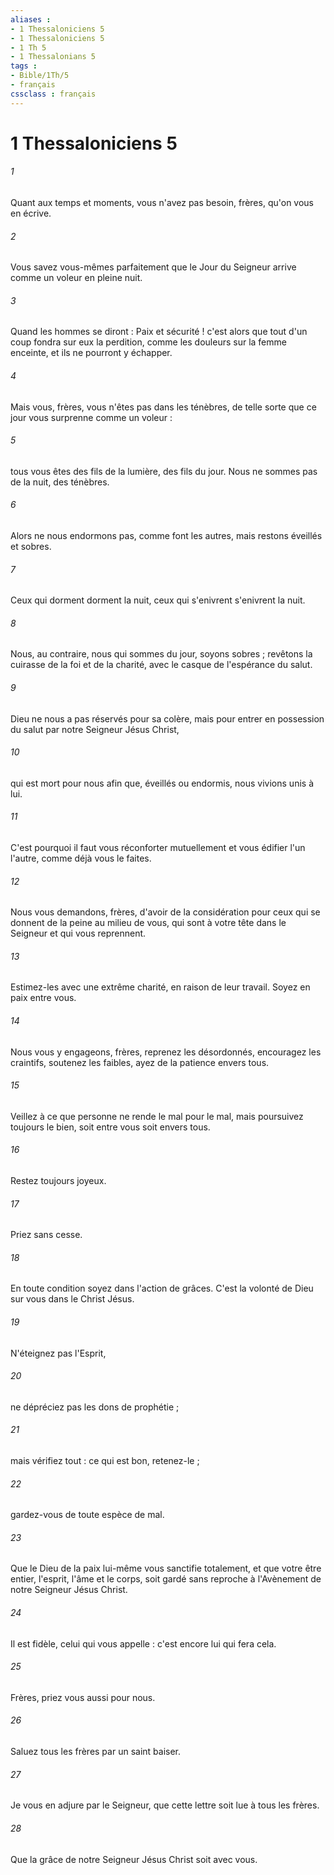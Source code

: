 ```yaml
---
aliases : 
- 1 Thessaloniciens 5
- 1 Thessaloniciens 5
- 1 Th 5
- 1 Thessalonians 5
tags : 
- Bible/1Th/5
- français
cssclass : français
---
```


# 1 Thessaloniciens 5

###### 1
Quant aux temps et moments, vous n'avez pas besoin, frères, qu'on vous en écrive. 
###### 2
Vous savez vous-mêmes parfaitement que le Jour du Seigneur arrive comme un voleur en pleine nuit. 
###### 3
Quand les hommes se diront : Paix et sécurité ! c'est alors que tout d'un coup fondra sur eux la perdition, comme les douleurs sur la femme enceinte, et ils ne pourront y échapper. 
###### 4
Mais vous, frères, vous n'êtes pas dans les ténèbres, de telle sorte que ce jour vous surprenne comme un voleur : 
###### 5
tous vous êtes des fils de la lumière, des fils du jour. Nous ne sommes pas de la nuit, des ténèbres. 
###### 6
Alors ne nous endormons pas, comme font les autres, mais restons éveillés et sobres. 
###### 7
Ceux qui dorment dorment la nuit, ceux qui s'enivrent s'enivrent la nuit. 
###### 8
Nous, au contraire, nous qui sommes du jour, soyons sobres ; revêtons la cuirasse de la foi et de la charité, avec le casque de l'espérance du salut. 
###### 9
Dieu ne nous a pas réservés pour sa colère, mais pour entrer en possession du salut par notre Seigneur Jésus Christ, 
###### 10
qui est mort pour nous afin que, éveillés ou endormis, nous vivions unis à lui. 
###### 11
C'est pourquoi il faut vous réconforter mutuellement et vous édifier l'un l'autre, comme déjà vous le faites. 
###### 12
Nous vous demandons, frères, d'avoir de la considération pour ceux qui se donnent de la peine au milieu de vous, qui sont à votre tête dans le Seigneur et qui vous reprennent. 
###### 13
Estimez-les avec une extrême charité, en raison de leur travail. Soyez en paix entre vous. 
###### 14
Nous vous y engageons, frères, reprenez les désordonnés, encouragez les craintifs, soutenez les faibles, ayez de la patience envers tous. 
###### 15
Veillez à ce que personne ne rende le mal pour le mal, mais poursuivez toujours le bien, soit entre vous soit envers tous. 
###### 16
Restez toujours joyeux. 
###### 17
Priez sans cesse. 
###### 18
En toute condition soyez dans l'action de grâces. C'est la volonté de Dieu sur vous dans le Christ Jésus. 
###### 19
N'éteignez pas l'Esprit, 
###### 20
ne dépréciez pas les dons de prophétie ; 
###### 21
mais vérifiez tout : ce qui est bon, retenez-le ; 
###### 22
gardez-vous de toute espèce de mal. 
###### 23
Que le Dieu de la paix lui-même vous sanctifie totalement, et que votre être entier, l'esprit, l'âme et le corps, soit gardé sans reproche à l'Avènement de notre Seigneur Jésus Christ. 
###### 24
Il est fidèle, celui qui vous appelle : c'est encore lui qui fera cela. 
###### 25
Frères, priez vous aussi pour nous. 
###### 26
Saluez tous les frères par un saint baiser. 
###### 27
Je vous en adjure par le Seigneur, que cette lettre soit lue à tous les frères. 
###### 28
Que la grâce de notre Seigneur Jésus Christ soit avec vous. 
